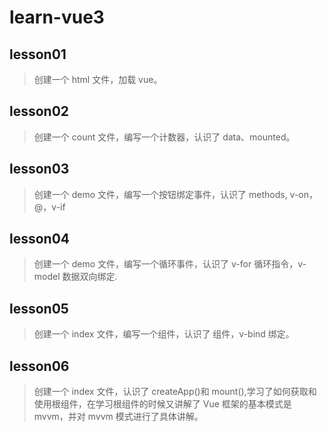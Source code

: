 # learn-vue3

## lesson01

> 创建一个 html 文件，加载 vue。

## lesson02

> 创建一个 count 文件，编写一个计数器，认识了 data、mounted。

## lesson03

> 创建一个 demo 文件，编写一个按钮绑定事件，认识了 methods, v-on，@，v-if

## lesson04

> 创建一个 demo 文件，编写一个循环事件，认识了 v-for 循环指令，v-model 数据双向绑定.

## lesson05

> 创建一个 index 文件，编写一个组件，认识了 组件，v-bind 绑定。

## lesson06

> 创建一个 index 文件，认识了 createApp()和 mount(),学习了如何获取和使用根组件，在学习根组件的时候又讲解了 Vue 框架的基本模式是 mvvm，并对 mvvm 模式进行了具体讲解。

